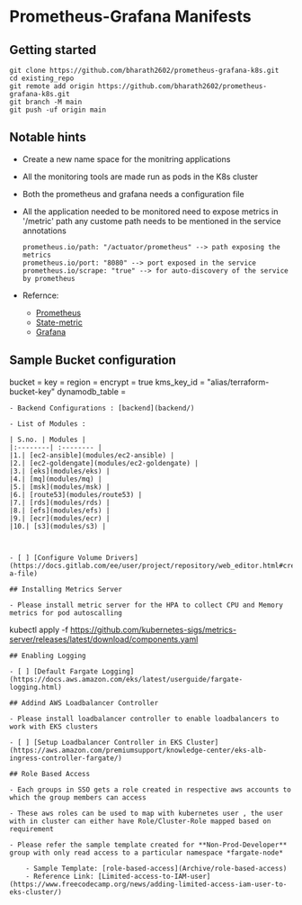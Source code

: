 # Prometheus-Grafana Manifests


## Getting started

```
git clone https://github.com/bharath2602/prometheus-grafana-k8s.git
cd existing_repo
git remote add origin https://github.com/bharath2602/prometheus-grafana-k8s.git
git branch -M main
git push -uf origin main
```

## Notable hints

- Create a new name space for the monitring applications 
- All the monitoring tools are made run as pods in the K8s cluster
- Both the prometheus and grafana needs a configuration file
- All the application needed to be monitored need to expose metrics in '/metric' path any custome path needs to be mentioned in the service annotations

    ```
    prometheus.io/path: "/actuator/prometheus" --> path exposing the metrics
    prometheus.io/port: "8080" --> port exposed in the service
    prometheus.io/scrape: "true" --> for auto-discovery of the service by prometheus
    ```

- Refernce:

    - [Prometheus](https://devopscube.com/setup-prometheus-monitoring-on-kubernetes/)
    - [State-metric](https://devopscube.com/setup-kube-state-metrics/)
    - [Grafana](https://devopscube.com/setup-grafana-kubernetes/)




Sample Bucket configuration
----------------------------
bucket         = <Bucket-Name>
key            = <state-file-path>
region         = <aws-region>
encrypt        = true
kms_key_id     = "alias/terraform-bucket-key"
dynamodb_table = <dynamodb-table-name>
```
- Backend Configurations : [backend](backend/)

- List of Modules :
    
| S.no. | Modules | 
|:--------| :-------- | 
|1.| [ec2-ansible](modules/ec2-ansible) | 
|2.| [ec2-goldengate](modules/ec2-goldengate) | 
|3.| [eks](modules/eks) | 
|4.| [mq](modules/mq) | 
|5.| [msk](modules/msk) |
|6.| [route53](modules/route53) |
|7.| [rds](modules/rds) |
|8.| [efs](modules/efs) |
|9.| [ecr](modules/ecr) |
|10.| [s3](modules/s3) |



- [ ] [Configure Volume Drivers](https://docs.gitlab.com/ee/user/project/repository/web_editor.html#create-a-file) 

## Installing Metrics Server 

- Please install metric server for the HPA to collect CPU and Memory metrics for pod autoscalling

```
kubectl apply -f https://github.com/kubernetes-sigs/metrics-server/releases/latest/download/components.yaml
```
## Enabling Logging

- [ ] [Default Fargate Logging](https://docs.aws.amazon.com/eks/latest/userguide/fargate-logging.html)

## Addind AWS Loadbalancer Controller

- Please install loadbalancer controller to enable loadbalancers to work with EKS clusters

- [ ] [Setup Loadbalancer Controller in EKS Cluster](https://aws.amazon.com/premiumsupport/knowledge-center/eks-alb-ingress-controller-fargate/)

## Role Based Access

- Each groups in SSO gets a role created in respective aws accounts to which the group members can access

- These aws roles can be used to map with kubernetes user , the user with in cluster can either have Role/Cluster-Role mapped based on requirement

- Please refer the sample template created for **Non-Prod-Developer** group with only read access to a particular namespace *fargate-node* 

    - Sample Template: [role-based-access](Archive/role-based-access)
    - Reference Link: [Limited-access-to-IAM-user](https://www.freecodecamp.org/news/adding-limited-access-iam-user-to-eks-cluster/)


